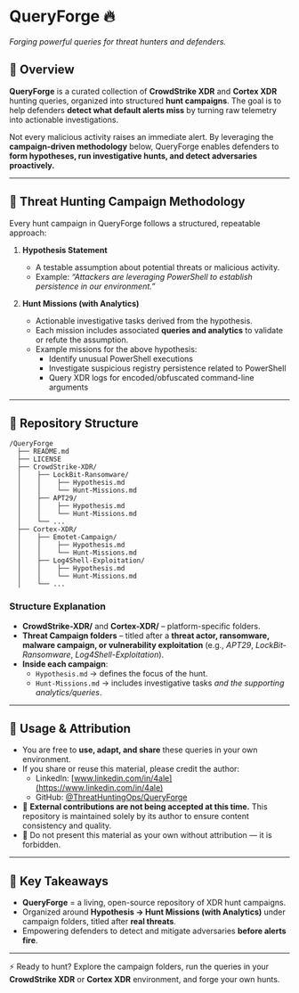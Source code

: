 # QueryForge 🔥
*Forging powerful queries for threat hunters and defenders.*  

## 📖 Overview  
**QueryForge** is a curated collection of **CrowdStrike XDR** and **Cortex XDR** hunting queries, organized into structured **hunt campaigns**. The goal is to help defenders **detect what default alerts miss** by turning raw telemetry into actionable investigations.  

Not every malicious activity raises an immediate alert. By leveraging the **campaign-driven methodology** below, QueryForge enables defenders to **form hypotheses, run investigative hunts, and detect adversaries proactively.**

---

## 🎯 Threat Hunting Campaign Methodology  
Every hunt campaign in QueryForge follows a structured, repeatable approach:

1. **Hypothesis Statement**  
   - A testable assumption about potential threats or malicious activity.  
   - Example: *“Attackers are leveraging PowerShell to establish persistence in our environment.”*

2. **Hunt Missions (with Analytics)**  
   - Actionable investigative tasks derived from the hypothesis.  
   - Each mission includes associated **queries and analytics** to validate or refute the assumption.  
   - Example missions for the above hypothesis:  
     - Identify unusual PowerShell executions  
     - Investigate suspicious registry persistence related to PowerShell  
     - Query XDR logs for encoded/obfuscated command-line arguments  

---

## 📂 Repository Structure  

```
/QueryForge
  ├── README.md
  ├── LICENSE
  ├── CrowdStrike-XDR/
  │    ├── LockBit-Ransomware/
  │    │    ├── Hypothesis.md
  │    │    └── Hunt-Missions.md
  │    ├── APT29/
  │    │    ├── Hypothesis.md
  │    │    └── Hunt-Missions.md
  │    └── ...
  ├── Cortex-XDR/
  │    ├── Emotet-Campaign/
  │    │    ├── Hypothesis.md
  │    │    └── Hunt-Missions.md
  │    ├── Log4Shell-Exploitation/
  │    │    ├── Hypothesis.md
  │    │    └── Hunt-Missions.md
  │    └── ...
```

### Structure Explanation
- **CrowdStrike-XDR/** and **Cortex-XDR/** – platform-specific folders.  
- **Threat Campaign folders** – titled after a **threat actor, ransomware, malware campaign, or vulnerability exploitation** (e.g., *APT29*, *LockBit-Ransomware*, *Log4Shell-Exploitation*).  
- **Inside each campaign**:  
  - `Hypothesis.md` → defines the focus of the hunt.  
  - `Hunt-Missions.md` → includes investigative tasks *and the supporting analytics/queries*.  

---

## 📢 Usage & Attribution  
- You are free to **use, adapt, and share** these queries in your own environment.  
- If you share or reuse this material, please credit the author:  
  - LinkedIn: [www.linkedin.com/in/4ale](https://www.linkedin.com/in/4ale)  
  - GitHub: [@ThreatHuntingOps/QueryForge](https://github.com/ThreatHuntingOps/QueryForge)  
- 🚫 **External contributions are not being accepted at this time.** This repository is maintained solely by its author to ensure content consistency and quality.  
- 🚫 Do not present this material as your own without attribution — it is forbidden.  

---

## 🔑 Key Takeaways  
- **QueryForge** = a living, open-source repository of XDR hunt campaigns.  
- Organized around **Hypothesis → Hunt Missions (with Analytics)** under campaign folders, titled after **real threats**.  
- Empowering defenders to detect and mitigate adversaries **before alerts fire**.  

---

⚡ Ready to hunt? Explore the campaign folders, run the queries in your **CrowdStrike XDR** or **Cortex XDR** environment, and forge your own hunts.  
